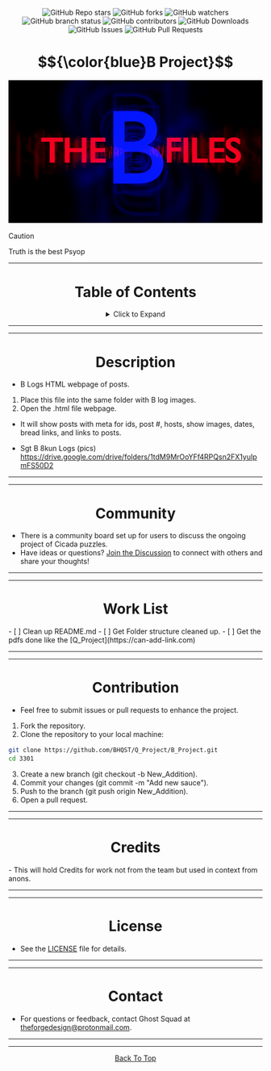 <a id="top"></a>

<p align="center">
  <img src="https://img.shields.io/github/stars/BHQST/3301" alt="GitHub Repo stars">
  <img src="https://img.shields.io/github/forks/BHQST/3301" alt="GitHub forks">
  <img src="https://img.shields.io/github/watchers/BHQST/3301" alt="GitHub watchers">
  <img src="https://img.shields.io/github/checks-status/BHQST/3301/main" alt="GitHub branch status">
  <img src="https://img.shields.io/github/contributors-anon/BHQST/3301" alt="GitHub contributors">
  <img src="https://img.shields.io/github/downloads/BHQST/3301/total" alt="GitHub Downloads">
  <img src="https://img.shields.io/github/issues/BHQST/3301" alt="GitHub Issues">
  <img src="https://img.shields.io/github/issues-pr/BHQST/3301" alt="GitHub Pull Requests">
</p>

<h1 id="centered-header" align="center">$${\color{blue}B Project}$$</h1> 

![Logo](Logo.png)

> [!CAUTION]
> Truth is the best Psyop

***

<h1 align="center">Table of Contents</h1>

<div align="center">
  <details>
    <summary>Click to Expand</summary>
    <ul align="left">
      <li><a href="#Description">Description</a></li>
      <li><a href="#Community">Community</a></li>
      <li><a href="#Work List">Work List</a></li>
      <li><a href="#Contribution">Contribution</a></li>
      <li><a href="#Credits">Credits</a></li>
      <li><a href="#License">License</a></li>
      <li><a href="#Contact">Contact</a></li>
    </ul>
  </details>
</div>

***
***

<h1 align="center">Description</h1>

- B Logs HTML webpage of posts.

1) Place this file into the same folder with B log images. 
2) Open the .html file webpage. 

- It will show posts with meta for ids, post #, hosts, show images, dates, bread links, and links to posts.

- Sgt B 8kun Logs (pics)
https://drive.google.com/drive/folders/1tdM9MrOoYFf4RPQsn2FX1yuIpmFS50D2

***
***

<h1 align="center">Community</h1>

- There is a community board set up for users to discuss the ongoing project of Cicada puzzles.
- Have ideas or questions? [Join the Discussion](https://github.com/BHQST/Q_Project/B_project/discussions) to connect with others and share your thoughts!
	
***
***

<h1 align="center">Work List</h1>
- [ ] Clean up README.md
- [ ] Get Folder structure cleaned up.
- [ ] Get the pdfs done like the [Q_Project](https://can-add-link.com)
	
***
***

<h1 align="center">Contribution</h1>

- Feel free to submit issues or pull requests to enhance the project.

1. Fork the repository.
2. Clone the repository to your local machine:
```bash
git clone https://github.com/BHQST/Q_Project/B_Project.git
cd 3301
```
3. Create a new branch (git checkout -b New_Addition).
4. Commit your changes (git commit -m "Add new sauce").
5. Push to the branch (git push origin New_Addition).
6. Open a pull request.

***
***

<h1 align="center">Credits</h1>
- This will hold Credits for work not from the team but used in context from anons.

***
***

<h1 align="center">License</h1>

- See the [LICENSE](LICENSE) file for details.

***
***

<h1 align="center">Contact</h1>

- For questions or feedback, contact Ghost Squad at theforgedesign@protonmail.com.

***
***
<p align="center">
  <a href="#top">Back To Top</a>
</p>






